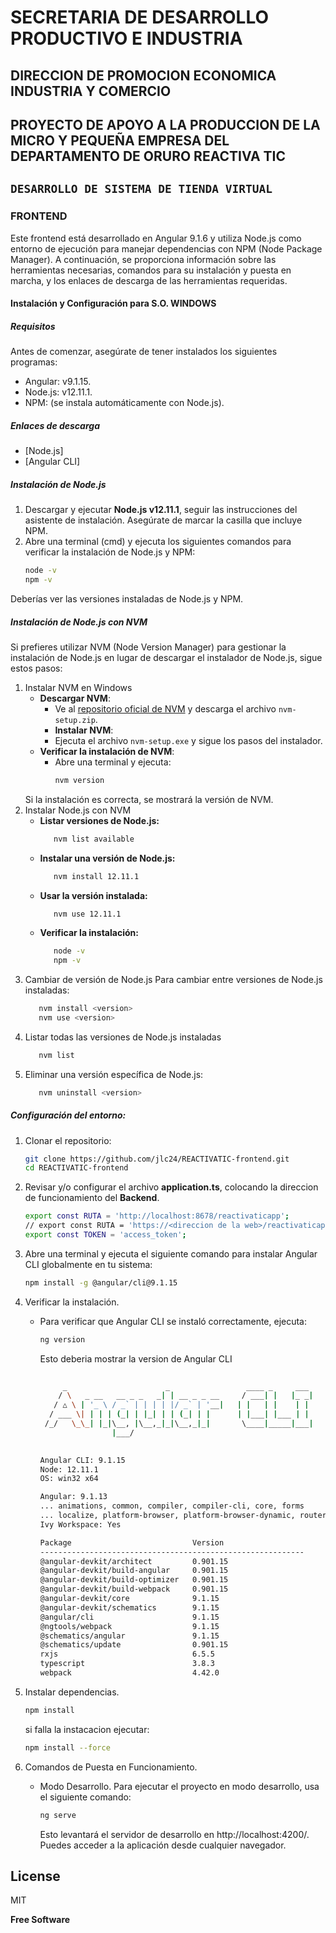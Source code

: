 # SECRETARIA DE DESARROLLO PRODUCTIVO E INDUSTRIA
## DIRECCION DE PROMOCION ECONOMICA INDUSTRIA Y COMERCIO
## PROYECTO DE APOYO A LA PRODUCCION DE LA MICRO Y PEQUEÑA EMPRESA DEL DEPARTAMENTO DE ORURO REACTIVA TIC

## `DESARROLLO DE SISTEMA DE TIENDA VIRTUAL`

### FRONTEND

Este frontend está desarrollado en Angular 9.1.6 y utiliza Node.js como entorno de ejecución para manejar dependencias con NPM (Node Package Manager). A continuación, se proporciona información sobre las herramientas necesarias, comandos para su instalación y puesta en marcha, y los enlaces de descarga de las herramientas requeridas.

#### Instalación y Configuración para S.O. WINDOWS

##### Requisitos
Antes de comenzar, asegúrate de tener instalados los siguientes programas:

- Angular: v9.1.15.
- Node.js: v12.11.1.
- NPM: (se instala automáticamente con Node.js).

##### Enlaces de descarga
- [Node.js]
- [Angular CLI]

##### Instalación de Node.js

1. Descargar y ejecutar **Node.js v12.11.1**, seguir las instrucciones del asistente de instalación. Asegúrate de marcar la casilla que incluye NPM.
2. Abre una terminal (cmd) y ejecuta los siguientes comandos para verificar la instalación de Node.js y NPM:
    ```sh
    node -v
    npm -v
    ```
Deberías ver las versiones instaladas de Node.js y NPM.

##### Instalación de Node.js con NVM

Si prefieres utilizar NVM (Node Version Manager) para gestionar la instalación de Node.js en lugar de descargar el instalador de Node.js, sigue estos pasos:

1. Instalar NVM en Windows
    - **Descargar NVM**:
        - Ve al [repositorio oficial de NVM] y descarga el archivo `nvm-setup.zip`.
        - **Instalar NVM**:
        - Ejecuta el archivo `nvm-setup.exe` y sigue los pasos del instalador.
    - **Verificar la instalación de NVM**:
        - Abre una terminal y ejecuta:
            ```bash
            nvm version
            ```
    Si la instalación es correcta, se mostrará la versión de NVM.
2. Instalar Node.js con NVM
    - **Listar versiones de Node.js:**
        ```bash
           nvm list available
        ```
    - **Instalar una versión de Node.js:**
        ```bash
           nvm install 12.11.1
        ```
    - **Usar la versión instalada:**
        ```bash
           nvm use 12.11.1
        ```
    - **Verificar la instalación:**
        ```bash
           node -v
           npm -v
        ```
3. Cambiar de versión de Node.js
    Para cambiar entre versiones de Node.js instaladas:
    ```bash
       nvm install <version>
       nvm use <version>
    ```
4. Listar todas las versiones de Node.js instaladas
    ```bash
       nvm list
    ```
5. Eliminar una versión específica de Node.js:
    ```bash
       nvm uninstall <version>
    ```

##### Configuración del entorno:

1. Clonar el repositorio:
    ```sh
    git clone https://github.com/jlc24/REACTIVATIC-frontend.git
    cd REACTIVATIC-frontend
    ```
2. Revisar y/o configurar el archivo **application.ts**, colocando la direccion de funcionamiento del **Backend**.
    ```sh
    export const RUTA = 'http://localhost:8678/reactivaticapp';
    // export const RUTA = 'https://<direccion de la web>/reactivaticapp';
    export const TOKEN = 'access_token';
    ```
3. Abre una terminal y ejecuta el siguiente comando para instalar Angular CLI globalmente en tu sistema:
    ```sh
    npm install -g @angular/cli@9.1.15
    ```
4. Verificar la instalación.
    - Para verificar que Angular CLI se instaló correctamente, ejecuta:
        ```sh
        ng version
        ```
        Esto deberia mostrar la version de Angular CLI
        ```sh
                
             _                      _                 ____ _     ___
            / \   _ __   __ _ _   _| | __ _ _ __     / ___| |   |_ _|
           / △ \ | '_ \ / _` | | | | |/ _` | '__|   | |   | |    | |
          / ___ \| | | | (_| | |_| | | (_| | |      | |___| |___ | |
         /_/   \_\_| |_|\__, |\__,_|_|\__,_|_|       \____|_____|___|
                        |___/
            
        
        Angular CLI: 9.1.15
        Node: 12.11.1
        OS: win32 x64
        
        Angular: 9.1.13
        ... animations, common, compiler, compiler-cli, core, forms
        ... localize, platform-browser, platform-browser-dynamic, router
        Ivy Workspace: Yes
        
        Package                           Version
        -----------------------------------------------------------
        @angular-devkit/architect         0.901.15
        @angular-devkit/build-angular     0.901.15
        @angular-devkit/build-optimizer   0.901.15
        @angular-devkit/build-webpack     0.901.15
        @angular-devkit/core              9.1.15
        @angular-devkit/schematics        9.1.15
        @angular/cli                      9.1.15
        @ngtools/webpack                  9.1.15
        @schematics/angular               9.1.15
        @schematics/update                0.901.15
        rxjs                              6.5.5
        typescript                        3.8.3
        webpack                           4.42.0
        ```

5. Instalar dependencias.
    ```sh
    npm install
    ```
    si falla la instacacion ejecutar:
    ```sh
    npm install --force
    ```
6. Comandos de Puesta en Funcionamiento.
    - Modo Desarrollo.
        Para ejecutar el proyecto en modo desarrollo, usa el siguiente comando:
        ```sh
        ng serve
        ```
        Esto levantará el servidor de desarrollo en http://localhost:4200/. Puedes acceder a la aplicación desde cualquier navegador.


## License

MIT

**Free Software**

[//]: # (These are reference links used in the body of this note and get stripped out when the markdown processor does its job. There is no need to format nicely because it shouldn't be seen. Thanks SO - http://stackoverflow.com/questions/4823468/store-comments-in-markdown-syntax)

   [PostgreSQL]: <https://www.postgresql.org/download/>
   [repositorio oficial de NVM]: <https://github.com/coreybutler/nvm-windows/releases>
   
